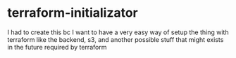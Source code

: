 # terraform-initializator
I had to create this bc I want to have a very easy way of setup the thing with terraform like the backend, s3, and another possible stuff that might exists in the future required by terraform
